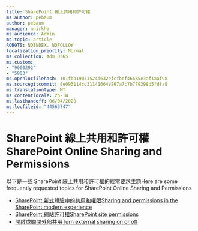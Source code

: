 ```yaml
---
title: SharePoint 線上共用和許可權
ms.author: pebaum
author: pebaum
manager: mnirkhe
ms.audience: Admin
ms.topic: article
ROBOTS: NOINDEX, NOFOLLOW
localization_priority: Normal
ms.collection: Adm_O365
ms.custom:
- "9000292"
- "5803"
ms.openlocfilehash: 101fbb19031524d632efcfbef46635e3af1aaf98
ms.sourcegitcommit: 8e093114cd31141664e267a7c7b779398d5fdfa8
ms.translationtype: MT
ms.contentlocale: zh-TW
ms.lasthandoff: 06/04/2020
ms.locfileid: "44563747"
---
```

# <a name="sharepoint-online-sharing-and-permissions"></a><span data-ttu-id="5a1b6-102">SharePoint 線上共用和許可權</span><span class="sxs-lookup"><span data-stu-id="5a1b6-102">SharePoint Online Sharing and Permissions</span></span>

<span data-ttu-id="5a1b6-103">以下是一些 SharePoint 線上共用和許可權的經常要求主題</span><span class="sxs-lookup"><span data-stu-id="5a1b6-103">Here are some frequently requested topics for SharePoint Online Sharing and Permissions</span></span>

- [<span data-ttu-id="5a1b6-104">SharePoint 新式體驗中的共用和權限</span><span class="sxs-lookup"><span data-stu-id="5a1b6-104">Sharing and permissions in the SharePoint modern experience</span></span>](https://docs.microsoft.com/sharepoint/modern-experience-sharing-permissions)
- [<span data-ttu-id="5a1b6-105">SharePoint 網站許可權</span><span class="sxs-lookup"><span data-stu-id="5a1b6-105">SharePoint site permissions</span></span>](https://docs.microsoft.com/sharepoint/customize-sharepoint-site-permissions)
- [<span data-ttu-id="5a1b6-106">開啟或關閉外部共用</span><span class="sxs-lookup"><span data-stu-id="5a1b6-106">Turn external sharing on or off</span></span>](https://docs.microsoft.com/sharepoint/turn-external-sharing-on-or-off)